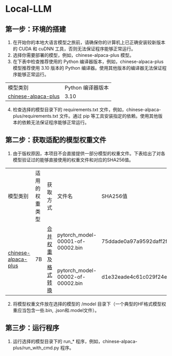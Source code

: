 # Local-LLM

## 第一步：环境的搭建

1. 在开始你的本地大语言模型之旅前，请确保你的计算机上已正确安装较新版本的 CUDA 和 cuDNN 工具，否则无法保证程序能够正常运行。
2. 选择你需要部署的模型，例如，chinese-alpaca-plus 模型。
3. 在下表中检查推荐使用的 Python 编译器版本，例如，chinese-alpaca-plus 模型推荐使用 3.10 版本的 Python 编译器。使用其他版本的编译器无法保证程序能够正常运行。

<table>
    <tr>
        <td>模型类别</td> 
        <td>Python 编译器版本</td>
    </tr>
    <tr>
        <td rowspan="2">
            <a href="https://github.com/ymcui/Chinese-LLaMA-Alpaca">chinese-alpaca-plus</a>
        </td>
        <td rowspan="2">3.10</td>
    </tr>
</table>

4. 检查选择的模型目录下的 requirements.txt 文件，例如，chinese-alpaca-plus/requirements.txt 文件。通过 pip 等工具安装指定的依赖。使用其他版本的依赖无法保证程序能够正常运行。

## 第二步：获取适配的模型权重文件

1. 由于版权原因，本项目不会直接提供一部分模型的权重文件。下表给出了对各模型验证过的能够直接使用的权重文件和对应的SHA256值。

<table>
    <tr>
        <td>模型类别</td> 
        <td>适用的权重类型</td> 
        <td>获取方式</td> 
        <td>文件名</td> 
        <td>SHA256值</td> 
    </tr>
    <tr>
        <td rowspan="2">
            <a href="https://github.com/ymcui/Chinese-LLaMA-Alpaca">chinese-alpaca-plus</a>
        </td>
        <td rowspan="2">7B</td> 
        <td rowspan="2">
            <a href="https://github.com/ymcui/Chinese-LLaMA-Alpaca/wiki/%E5%9C%A8%E7%BA%BF%E6%A8%A1%E5%9E%8B%E5%90%88%E5%B9%B6%E4%B8%8E%E8%BD%AC%E6%8D%A2">合并权重</a>
            及
            <a href="https://github.com/ymcui/Chinese-LLaMA-Alpaca/wiki/%E6%89%8B%E5%8A%A8%E6%A8%A1%E5%9E%8B%E5%90%88%E5%B9%B6%E4%B8%8E%E8%BD%AC%E6%8D%A2">格式转换</a>
        </td>
        <td>pytorch_model-00001-of-00002.bin</td> 
        <td>75ddade0a97a9592daff2fe764d03000cf7561a7798c1fc054e6f3789fded45a</td> 
    </tr>
    <tr>
        <td>pytorch_model-00002-of-00002.bin</td> 
        <td>d1e32eade4c61c029f24e921380812fb698d8faf651944dc11b1ef61efdeffff</td> 
    </tr>
</table>

2. 将模型权重文件放在选择的模型的 /model 目录下（一个典型的HF格式模型权重应当包含一些.bin, .json和.model文件）。

## 第三步：运行程序

1. 运行选择的模型目录下的 run_* 程序，例如，chinese-alpaca-plus/run_with_cmd.py 程序。
